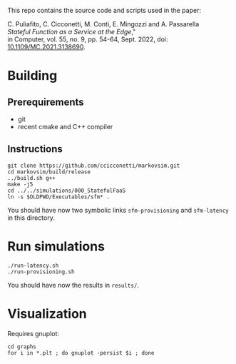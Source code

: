 This repo contains the source code and scripts used in the paper:

C. Puliafito, C. Cicconetti, M. Conti, E. Mingozzi and A. Passarella\
_Stateful Function as a Service at the Edge_,"\
 in Computer, vol. 55, no. 9, pp. 54-64, Sept. 2022, doi: [10.1109/MC.2021.3138690](https://doi.org/10.1109/MC.2021.3138690).

# Building

## Prerequirements

- git
- recent cmake and C++ compiler

## Instructions

```
git clone https://github.com/ccicconetti/markovsim.git
cd markovsim/build/release
../build.sh g++
make -j5
cd ../../simulations/000_StatefulFaaS
ln -s $OLDPWD/Executables/sfm* .
```

You should have now two symbolic links `sfm-provisioning` and `sfm-latency` in this directory.

# Run simulations

```
./run-latency.sh
./run-provisioning.sh
```

You should have now the results in `results/`.

# Visualization

Requires gnuplot:

```
cd graphs
for i in *.plt ; do gnuplot -persist $i ; done
```

